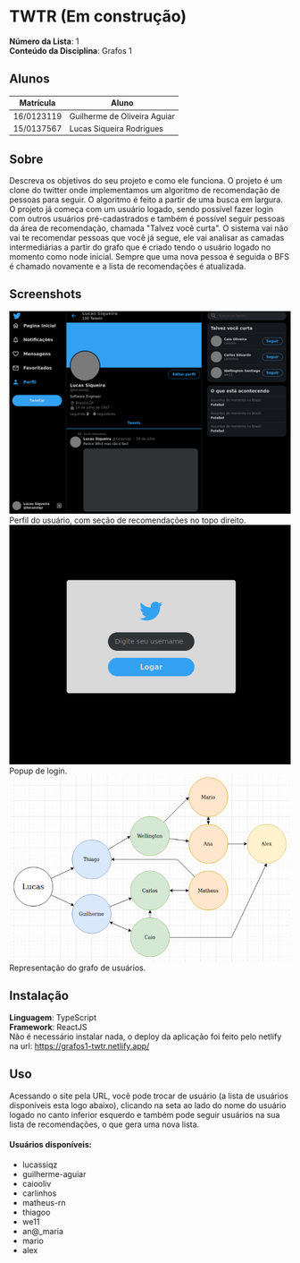 # TWTR (Em construção)

**Número da Lista**: 1<br>
**Conteúdo da Disciplina**: Grafos 1<br>

## Alunos
|Matrícula | Aluno |
| -- | -- |
| 16/0123119  |  Guilherme de Oliveira Aguiar |
| 15/0137567  |  Lucas Siqueira Rodrigues |

## Sobre 
Descreva os objetivos do seu projeto e como ele funciona. 
O projeto é um clone do twitter onde implementamos um algoritmo de recomendação de pessoas para seguir. O algoritmo é feito a partir de uma busca em largura. O projeto já começa com um usuário logado, sendo possível fazer login com outros usuários pré-cadastrados e também é possível seguir pessoas da área de recomendação, chamada "Talvez você curta". O sistema vai não vai te recomendar pessoas que você já segue, ele vai analisar as camadas intermediárias a partir do grafo que é criado tendo o usuário logado no momento como node inicial. Sempre que uma nova pessoa é seguida o BFS é chamado novamente e a lista de recomendações é atualizada.

## Screenshots

<div>
<img src="./img/twtr1.png" alt="drawing" width="700"/>
</div>
Perfil do usuário, com seção de recomendações no topo direito.
<br/>
<div>
<img src="./img/twtr2.png" alt="drawing" width="700"/>
</div>
Popup de login.
<br/>
<div>
<img src="./img/twtr3.png" alt="drawing" width="700"/>
</div>
Representação do grafo de usuários.

## Instalação 
**Linguagem**: TypeScript<br>
**Framework**: ReactJS<br>
Não é necessário instalar nada, o deploy da aplicação foi feito pelo netlify na url: https://grafos1-twtr.netlify.app/

## Uso 
Acessando o site pela URL, você pode trocar de usuário (a lista de usuários disponíveis esta logo abaixo), clicando na seta ao lado do nome do usuário logado no canto inferior esquerdo e também pode seguir usuários na sua lista de recomendações, o que gera uma nova lista.

#### Usuários disponíveis:
- lucassiqz
- guilherme-aguiar
- caiooliv
- carlinhos
- matheus-rn
- thiagoo
- we11
- an@_maria
- mario
- alex



